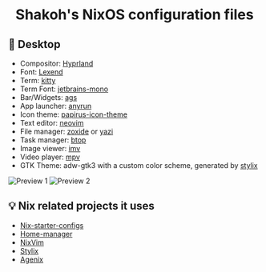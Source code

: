 <h1 align="center">Shakoh's NixOS configuration files</h1>

## 🗿 Desktop
- Compositor: [Hyprland](https://github.com/hyprwm/Hyprland)
- Font: [Lexend](https://github.com/JetBrains/JetBrainsMono)
- Term: [kitty](https://github.com/kovidgoyal/kitty)
- Term Font: [jetbrains-mono](https://github.com/JetBrains/JetBrainsMono)
- Bar/Widgets: [ags](https://github.com/aylur/ags)
- App launcher: [anyrun](https://github.com/Kirottu/anyrun)
- Icon theme: [papirus-icon-theme](https://github.com/PapirusDevelopmentTeam/papirus-icon-theme)
- Text editor: [neovim](https://github.com/neovim/neovim)
- File manager: [zoxide](https://github.com/ajeetdsouza/zoxide) or [yazi](https://github.com/sxyazi/yazi)
- Task manager: [btop](https://github.com/aristocratos/btop)
- Image viewer: [imv](https://sr.ht/~exec64/imv)
- Video player: [mpv](https://github.com/mpv-player/mpv)
- GTK Theme: adw-gtk3 with a custom color scheme, generated by [stylix](https://github.com/danth/stylix)

<img src="https://cdn.discordapp.com/attachments/885297123669716992/1234168246748450816/image.png?ex=662fc03f&is=662e6ebf&hm=ca1aeef4bf1bb4120cd14a0bcc380b4dd29d6b90e2bd2ef26a1062405ffdc25e&" alt="Preview 1">

<img src="https://cdn.discordapp.com/attachments/885297123669716992/1234169022400958597/image.png?ex=662fc0f8&is=662e6f78&hm=7cda06acf62b9ac272dbc32fccee6d714516531edcb57cdf9f5232da773de474&" alt="Preview 2">

## 💡 Nix related projects it uses
- [Nix-starter-configs](https://github.com/Misterio77/nix-starter-configs)
- [Home-manager](https://github.com/nix-community/home-manager)
- [NixVim](https://github.com/nix-community/nixvim)
- [Stylix](https://github.com/danth/stylix)
- [Agenix](https://github.com/ryantm/agenix)
